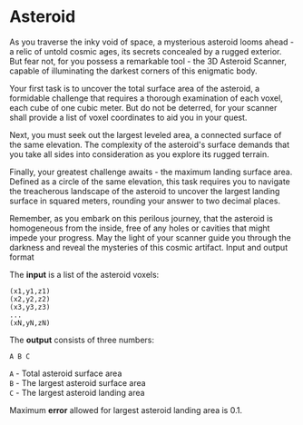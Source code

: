 # Asteroid
As you traverse the inky void of space, a mysterious asteroid looms ahead - a relic of untold cosmic ages, its secrets concealed by a rugged exterior. But fear not, for you possess a remarkable tool - the 3D Asteroid Scanner, capable of illuminating the darkest corners of this enigmatic body.

Your first task is to uncover the total surface area of the asteroid, a formidable challenge that requires a thorough examination of each voxel, each cube of one cubic meter. But do not be deterred, for your scanner shall provide a list of voxel coordinates to aid you in your quest.

Next, you must seek out the largest leveled area, a connected surface of the same elevation. The complexity of the asteroid's surface demands that you take all sides into consideration as you explore its rugged terrain.

Finally, your greatest challenge awaits - the maximum landing surface area. Defined as a circle of the same elevation, this task requires you to navigate the treacherous landscape of the asteroid to uncover the largest landing surface in squared meters, rounding your answer to two decimal places.

Remember, as you embark on this perilous journey, that the asteroid is homogeneous from the inside, free of any holes or cavities that might impede your progress. May the light of your scanner guide you through the darkness and reveal the mysteries of this cosmic artifact.
Input and output format

The **input** is a list of the asteroid voxels:

```
(x1,y1,z1)
(x2,y2,z2)
(x3,y3,z3)
...
(xN,yN,zN)
```

The **output** consists of three numbers:

```
A B C
```

`A` - Total asteroid surface area  
`B` - The largest asteroid surface area  
`C` - The largest asteroid landing area  

Maximum **error** allowed for largest asteroid landing area is 0.1.

